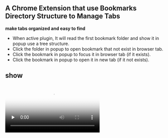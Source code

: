 ## A Chrome Extension that use Bookmarks Directory Structure to Manage Tabs 
**make tabs organized and easy to find**

- When active plugin, It will read the first bookmark folder and show it in popup use a tree structure.
- Click the folder in popup to open bookmark that not exist in browser tab.
- Click the bookmark in popup to focus it in browser tab (if it exists).
- Click the bookmark in popup to open it in new tab (if it not exists).

## show  

<video id="video" controls="" preload="none" poster="封面">
      <source id="mp4" src="https://github.com/jiuzhuan/chrome-tab-index/doc/chromeindex.mp4" type="video/mp4">
</videos>